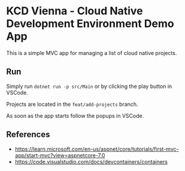 # KCD Vienna - Cloud Native Development Environment Demo App

This is a simple MVC app for managing a list of cloud native projects.

## Run

Simply run `dotnet run -p src/Main` or by clicking the play button in VSCode.

Projects are located in the `feat/add-projects` branch.

As soon as the app starts follow the popups in VSCode.

## References

- https://learn.microsoft.com/en-us/aspnet/core/tutorials/first-mvc-app/start-mvc?view=aspnetcore-7.0
- https://code.visualstudio.com/docs/devcontainers/containers